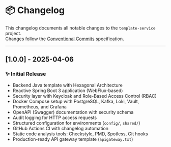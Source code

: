 # 📦 Changelog

This changelog documents all notable changes to the `template-service` project.  
Changes follow the [Conventional Commits](https://www.conventionalcommits.org/en/v1.0.0/) specification.

---

## [1.0.0] - 2025-04-06

### ✨ Initial Release

- Backend Java template with Hexagonal Architecture
- Reactive Spring Boot 3 application (WebFlux-based)
- Security layer with Keycloak and Role-Based Access Control (RBAC)
- Docker Compose setup with PostgreSQL, Kafka, Loki, Vault, Prometheus, and Grafana
- OpenAPI (Swagger) documentation with security schema
- Audit logging for HTTP access requests
- Structured configuration for environments (`config/`, `shared/`)
- GitHub Actions CI with changelog automation
- Static code analysis tools: Checkstyle, PMD, Spotless, Git hooks
- Production-ready API gateway template (`apigateway.txt`)

